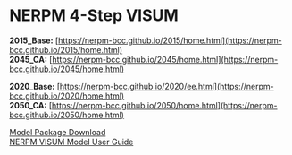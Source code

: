 # NERPM 4-Step VISUM

**2015_Base:** [https://nerpm-bcc.github.io/2015/home.html](https://nerpm-bcc.github.io/2015/home.html)  
**2045_CA:** [https://nerpm-bcc.github.io/2045/home.html](https://nerpm-bcc.github.io/2045/home.html) 

**2020_Base:** [https://nerpm-bcc.github.io/2020/ee.html](https://nerpm-bcc.github.io/2020/home.html)                                                                         
**2050_CA:** [https://nerpm-bcc.github.io/2050/home.html](https://nerpm-bcc.github.io/2050/home.html) 

  
[Model Package Download](https://sites.google.com/view/nerpm/model-package-download)  
[NERPM VISUM Model User Guide](https://sites.google.com/view/nerpm)  
